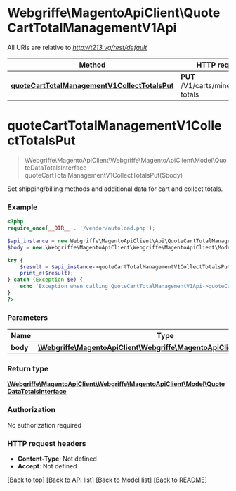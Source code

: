 # Webgriffe\MagentoApiClient\QuoteCartTotalManagementV1Api

All URIs are relative to *http://t213.vg/rest/default*

Method | HTTP request | Description
------------- | ------------- | -------------
[**quoteCartTotalManagementV1CollectTotalsPut**](QuoteCartTotalManagementV1Api.md#quoteCartTotalManagementV1CollectTotalsPut) | **PUT** /V1/carts/mine/collect-totals | 


# **quoteCartTotalManagementV1CollectTotalsPut**
> \Webgriffe\MagentoApiClient\Webgriffe\MagentoApiClient\Model\QuoteDataTotalsInterface quoteCartTotalManagementV1CollectTotalsPut($body)



Set shipping/billing methods and additional data for cart and collect totals.

### Example
```php
<?php
require_once(__DIR__ . '/vendor/autoload.php');

$api_instance = new Webgriffe\MagentoApiClient\Api\QuoteCartTotalManagementV1Api();
$body = new \Webgriffe\MagentoApiClient\Webgriffe\MagentoApiClient\Model\Body70(); // \Webgriffe\MagentoApiClient\Webgriffe\MagentoApiClient\Model\Body70 | 

try {
    $result = $api_instance->quoteCartTotalManagementV1CollectTotalsPut($body);
    print_r($result);
} catch (Exception $e) {
    echo 'Exception when calling QuoteCartTotalManagementV1Api->quoteCartTotalManagementV1CollectTotalsPut: ', $e->getMessage(), PHP_EOL;
}
?>
```

### Parameters

Name | Type | Description  | Notes
------------- | ------------- | ------------- | -------------
 **body** | [**\Webgriffe\MagentoApiClient\Webgriffe\MagentoApiClient\Model\Body70**](../Model/\Webgriffe\MagentoApiClient\Webgriffe\MagentoApiClient\Model\Body70.md)|  | [optional]

### Return type

[**\Webgriffe\MagentoApiClient\Webgriffe\MagentoApiClient\Model\QuoteDataTotalsInterface**](../Model/QuoteDataTotalsInterface.md)

### Authorization

No authorization required

### HTTP request headers

 - **Content-Type**: Not defined
 - **Accept**: Not defined

[[Back to top]](#) [[Back to API list]](../../README.md#documentation-for-api-endpoints) [[Back to Model list]](../../README.md#documentation-for-models) [[Back to README]](../../README.md)

